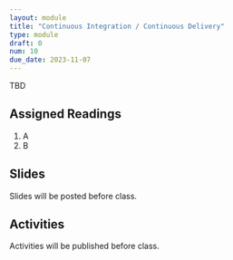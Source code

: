 ```yaml
---
layout: module
title: "Continuous Integration / Continuous Delivery"
type: module
draft: 0
num: 10
due_date: 2023-11-07
---
```


TBD

## Assigned Readings

1. A
2. B

## Slides
Slides will be posted before class.


## Activities
Activities will be published before class.
